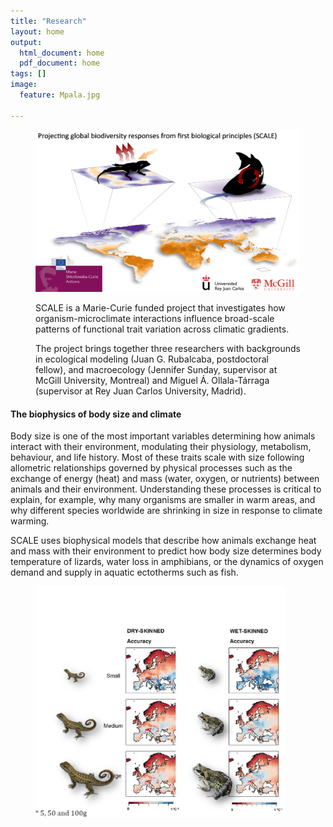```yaml
---
title: "Research"
layout: home
output:
  html_document: home
  pdf_document: home
tags: []
image:
  feature: Mpala.jpg

---
```


<figure class = "half">
<img src="/images/SCALE.png"> 

<p>SCALE is a Marie-Curie funded project that investigates how organism-microclimate interactions influence broad-scale patterns of functional trait variation across climatic gradients.</p>
<p>The project brings together three researchers with backgrounds in ecological modeling (Juan G. Rubalcaba, postdoctoral fellow), and macroecology (Jennifer Sunday, supervisor at McGill University, Montreal) and Miguel Á. Ollala-Tárraga (supervisor at Rey Juan Carlos University, Madrid).</p>

</figure>

<h4> The biophysics of body size and climate </h4>

<p> Body size is one of the most important variables determining how animals interact with their environment, modulating their physiology, metabolism, behaviour, and life history. Most of these traits scale with size following allometric relationships governed by physical processes such as the exchange of energy (heat) and mass (water, oxygen, or nutrients) between animals and their environment. Understanding these processes is critical to explain, for example, why many organisms are smaller in warm areas, and why different species worldwide are shrinking in size in response to climate warming.  </p>

<p> SCALE uses biophysical models that describe how animals exchange heat and mass with their environment to predict how body size determines body temperature of lizards, water loss in amphibians, or the dynamics of oxygen demand and supply in aquatic ectotherms such as fish. </p>
<figure class = "half">
<img src="/images/maps.jpg" height="370px" width="400px"> 

</figure> 
